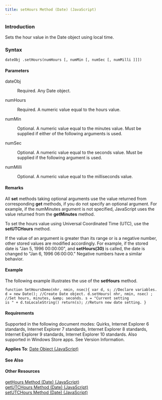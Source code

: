 ```yaml
---
title: setHours Method (Date) (JavaScript)
---
```


### Introduction 

 Sets the hour value in the Date object using local time.

### Syntax 

```
dateObj .setHours(numHours [, numMin [, numSec [, numMilli ]]])
```

#### Parameters 

<div id="sectionSection0" class="section" name="collapseableSection" style="" expanded="true">
  <dl class="authored">
    <dt>
      <span class="parameter" sdata="paramReference" xmlns:util="util">dateObj</span>
    </dt>
    <dd>
      <p xmlns:util="util">
        Required. Any <span sdata="langKeyword" value="Date"><span class="keyword">Date</span></span> object.
      </p>
    </dd>
    <dt>
      <span class="parameter" sdata="paramReference" xmlns:util="util">numHours</span>
    </dt>
    <dd>
      <p xmlns:util="util">
        Required. A numeric value equal to the hours value.
      </p>
    </dd>
    <dt>
      <span class="parameter" sdata="paramReference" xmlns:util="util">numMin</span>
    </dt>
    <dd>
      <p xmlns:util="util">
        Optional. A numeric value equal to the minutes value. Must be supplied if either of the following arguments is used.
      </p>
    </dd>
    <dt>
      <span class="parameter" sdata="paramReference" xmlns:util="util">numSec</span>
    </dt>
    <dd>
      <p xmlns:util="util">
        Optional. A numeric value equal to the seconds value. Must be supplied if the following argument is used.
      </p>
    </dd>
    <dt>
      <span class="parameter" sdata="paramReference" xmlns:util="util">numMilli</span>
    </dt>
    <dd>
      <p xmlns:util="util">
        Optional. A numeric value equal to the milliseconds value.
      </p>
    </dd>
  </dl>
</div>

#### Remarks 

<div id="languageReferenceRemarksSection" class="section" name="collapseableSection" style="">
  <p xmlns:util="util">
    All <b>set</b> methods taking optional arguments use the value returned from corresponding <b>get</b> methods, if you do not specify an optional argument. For example, if the <span class=
    "parameter" sdata="paramReference">numMinutes</span> argument is not specified, JavaScript uses the value returned from the <b>getMinutes</b> method.
  </p>
  <p xmlns:util="util">
    To set the hours value using Universal Coordinated Time (UTC), use the <b>setUTCHours</b> method.
  </p>
  <p xmlns:util="util">
    If the value of an argument is greater than its range or is a negative number, other stored values are modified accordingly. For example, if the stored date is "Jan 5, 1996 00:00:00", and
    <b>setHours(30)</b> is called, the date is changed to "Jan 6, 1996 06:00:00." Negative numbers have a similar behavior.
  </p>
</div>

#### Example 

<p xmlns:util="util">
  The following example illustrates the use of the <b>setHours</b> method.
</p>

```
function SetHoursDemo(nhr, nmin, nsec){ var d, s; //Declare variables. d = new Date(); //Create Date object. d.setHours( nhr, nmin, nsec) ; //Set hours, minutes, &amp; seconds. s = "Current setting
is " + d.toLocaleString() return(s); //Return new date setting. }
```

#### Requirements 

<div id="requirementsTitleSection" class="section" name="collapseableSection" style="">
  <p xmlns:util="util"></p>
  <p>
    Supported in the following document modes: Quirks, Internet Explorer 6 standards, Internet Explorer 7 standards, Internet Explorer 8 standards, Internet Explorer 9 standards, Internet Explorer 10
    standards. Also supported in Windows Store apps. See Version Information.
  </p>
  <p xmlns:util="util">
    <b>Applies To</b>: <span sdata="link"><a href="ce2202bb-7ec9-4f5a-bf48-3a04feff283e.htm">Date Object (JavaScript)</a></span>
  </p>
</div>

#### See Also 

<div id="seeAlsoSection" class="section" name="collapseableSection" style="">
  <h4 class="subHeading">
    Other Resources
  </h4>
  <div class="seeAlsoStyle">
    <span sdata="link" xmlns:util="util"><a href="c3936496-a213-4d15-b308-d53926ed310c.htm">getHours Method (Date) (JavaScript)</a></span>
  </div>
  <div class="seeAlsoStyle">
    <span sdata="link" xmlns:util="util"><a href="7c9825dd-4b3a-4614-8e09-f40df123b630.htm">getUTCHours Method (Date) (JavaScript)</a></span>
  </div>
  <div class="seeAlsoStyle">
    <span sdata="link" xmlns:util="util"><a href="257e36fd-fb06-4a4d-8634-d66a020a1511.htm">setUTCHours Method (Date) (JavaScript)</a></span>
  </div>
</div>

